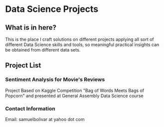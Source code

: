 # Data Science Projects

## What is in here?

This is the place I craft solutions on different projects applying all sort of different Data Science skills and tools, so meaningful practical insights can be obtained from different data sets.

## Project List
### Sentiment Analysis for Movie's Reviews
Project Based on Kaggle Competition "Bag of Words Meets Bags of Popcorn" and presented at General Assembly Data Science course

### Contact Information
Email: samuelbolivar at yahoo dot com